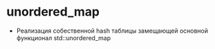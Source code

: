 # unordered_map

- Реализация собественной hash таблицы замещающей основной функционал std::unordered_map
